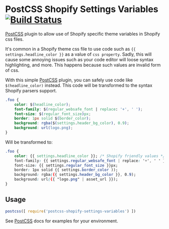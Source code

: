 # PostCSS Shopify Settings Variables [![Build Status][ci-img]][ci]

[PostCSS] plugin to allow use of Shopify specific theme variables in Shopify css files.

It's common in a Shopify theme css file to use code such as `{{ settings.headline_color }}` as a value of `css property`. Sadly, this will cause some annoying issues such as your code editor will loose syntax highlighting, and more. This happens because such values are invalid form of css.

With this simple [PostCSS](https://github.com/postcss/postcss) plugin, you can safely use code like `$(headline_color)` instead. This code will be transformed to the syntax Shopify parsers support.

[PostCSS]: https://github.com/postcss/postcss
[ci-img]:  https://travis-ci.org/bit3725/postcss-shopify-settings-variables.svg
[ci]:      https://travis-ci.org/bit3725/postcss-shopify-settings-variables

```css
.foo {
    color: $(headline_color);
    font-family: $(regular_websafe_font | replace: '+', ' ');
    font-size: $(regular_font_size)px;
    border: 1px solid $(border_color);
    background: rgba($(settings.header_bg_color), 0.9);
    background: url(logo.png);
}
```

Will be transformed to:

```css
.foo {
    color: {{ settings.headline_color }}; /* Shopify friendly values */
    font-family: {{ settings.regular_websafe_font | replace: '+', ' ' }};
    font-size: {{ settings.regular_font_size }}px;
    border: 1px solid {{ settings.border_color ));
    background: rgba({{ settings.header_bg_color }}, 0.9);
    background: url({{ "logo.png" | asset_url }});
}
```

## Usage

```js
postcss([ require('postcss-shopify-settings-variables') ])
```

See [PostCSS] docs for examples for your environment.
